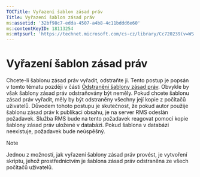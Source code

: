```yaml
---
TOCTitle: Vyřazení šablon zásad práv
Title: Vyřazení šablon zásad práv
ms:assetid: '32bf98c7-edda-4507-a4b8-4c11bddd6e60'
ms:contentKeyID: 18113254
ms:mtpsurl: 'https://technet.microsoft.com/cs-cz/library/Cc720239(v=WS.10)'
---
```


Vyřazení šablon zásad práv
==========================

Chcete-li šablonu zásad práv vyřadit, odstraňte ji. Tento postup je popsán v tomto tématu později v části [Odstranění šablony zásad práv](https://technet.microsoft.com/9c9a1496-cf55-4c65-a4c6-9fe245edce00). Obvykle by však šablony zásad práv odstraňovány být neměly. Pokud chcete šablonu zásad práv vyřadit, měly by být odstraněny všechny její kopie z počítačů uživatelů. Důvodem tohoto postupu je skutečnost, že pokud autor použije šablonu zásad práv k publikaci obsahu, je na server RMS odeslán požadavek. Služba RMS bude na tento požadavek reagovat pomocí kopie šablony zásad práv uložené v databázi. Pokud šablona v databázi neexistuje, požadavek bude neúspěšný.

> [!NOTE]
> Jednou z možností, jak vyřazení šablony zásad práv provést, je vytvoření skriptu, jehož prostřednictvím je šablona zásad práv odstraněna ze všech počítačů uživatelů. 
